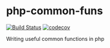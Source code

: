 # php-common-funs

[![Build Status](https://travis-ci.org/moitran/php-common-funcs.svg?branch=master)](https://travis-ci.org/moitran/php-common-funcs)
[![codecov](https://codecov.io/gh/moitran/php-common-funcs/branch/master/graphs/badge.svg)](https://codecov.io/gh/moitran/php-common-funcs)

Writing useful common functions in php
